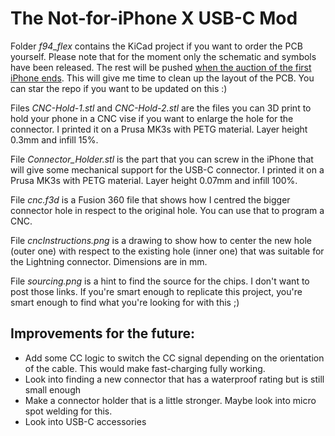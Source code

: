 # The Not-for-iPhone X USB-C Mod

Folder *f94_flex* contains the KiCad project if you want to order the PCB yourself. Please note that for the moment only the schematic and symbols have been released. The rest will be pushed [when the auction of the first iPhone ends](https://kenp.io/auction). This will give me time to clean up the layout of the PCB. You can star the repo if you want to be updated on this :)

Files *CNC-Hold-1.stl* and *CNC-Hold-2.stl* are the files you can 3D print to hold your phone in a CNC vise if you want to enlarge the hole for the connector. I printed it on a Prusa MK3s with PETG material. Layer height 0.3mm and infill 15%.

File *Connector_Holder.stl* is the part that you can screw in the iPhone that will give some mechanical support for the USB-C connector. I printed it on a Prusa MK3s with PETG material. Layer height 0.07mm and infill 100%.

File *cnc.f3d* is a Fusion 360 file that shows how I centred the bigger connector hole in respect to the original hole. You can use that to program a CNC.

File *cncInstructions.png* is a drawing to show how to center the new hole (outer one) with respect
to the existing hole (inner one) that was suitable for the Lightning connector. Dimensions are in mm.

File *sourcing.png* is a hint to find the source for the chips. I don't want to post those links. If you're smart enough to replicate this project, you're smart enough to find what you're looking for with this ;)


## Improvements for the future:

- Add some CC logic to switch the CC signal depending on the orientation of the cable. This would make fast-charging fully working.
- Look into finding a new connector that has a waterproof rating but is still small enough
- Make a connector holder that is a little stronger. Maybe look into micro spot welding for this.
- Look into USB-C accessories
